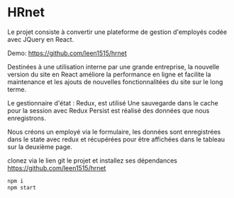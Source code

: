 
# HRnet

Le projet consiste à convertir une plateforme de gestion d'employés codée avec JQuery en React.

Demo:
    https://github.com/leen1515/hrnet


Destinées à une utilisation interne par une grande entreprise, la nouvelle version du site en React améliore la performance en ligne et facilite la maintenance et les ajouts de nouvelles fonctionnalitées du site sur le long terme.

Le gestionnaire d'état : Redux, est utilisé
Une sauvegarde dans le cache pour la session avec Redux Persist est réalisé des données que nous enregistrons.

Nous créons un employé via le formulaire, les données sont enregistrées dans le state avec redux et récupérées pour être affichées dans le tableau sur la deuxième page.

clonez via le lien git le projet et installez ses dépendances
    https://github.com/leen1515/hrnet

```javascript
npm i 
npm start
```


